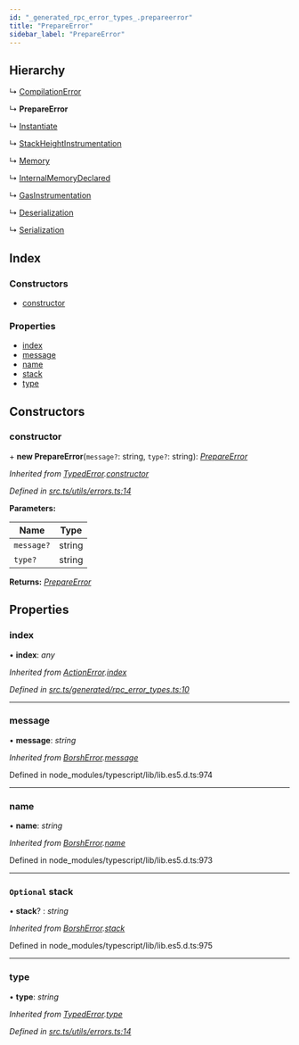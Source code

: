 ```yaml
---
id: "_generated_rpc_error_types_.prepareerror"
title: "PrepareError"
sidebar_label: "PrepareError"
---
```


## Hierarchy

  ↳ [CompilationError](_generated_rpc_error_types_.compilationerror.md)

  ↳ **PrepareError**

  ↳ [Instantiate](_generated_rpc_error_types_.instantiate.md)

  ↳ [StackHeightInstrumentation](_generated_rpc_error_types_.stackheightinstrumentation.md)

  ↳ [Memory](_generated_rpc_error_types_.memory.md)

  ↳ [InternalMemoryDeclared](_generated_rpc_error_types_.internalmemorydeclared.md)

  ↳ [GasInstrumentation](_generated_rpc_error_types_.gasinstrumentation.md)

  ↳ [Deserialization](_generated_rpc_error_types_.deserialization.md)

  ↳ [Serialization](_generated_rpc_error_types_.serialization.md)

## Index

### Constructors

* [constructor](_generated_rpc_error_types_.prepareerror.md#constructor)

### Properties

* [index](_generated_rpc_error_types_.prepareerror.md#index)
* [message](_generated_rpc_error_types_.prepareerror.md#message)
* [name](_generated_rpc_error_types_.prepareerror.md#name)
* [stack](_generated_rpc_error_types_.prepareerror.md#optional-stack)
* [type](_generated_rpc_error_types_.prepareerror.md#type)

## Constructors

###  constructor

\+ **new PrepareError**(`message?`: string, `type?`: string): *[PrepareError](_generated_rpc_error_types_.prepareerror.md)*

*Inherited from [TypedError](_utils_errors_.typederror.md).[constructor](_utils_errors_.typederror.md#constructor)*

*Defined in [src.ts/utils/errors.ts:14](https://github.com/nearprotocol/nearlib/blob/bf1ce09/src.ts/utils/errors.ts#L14)*

**Parameters:**

Name | Type |
------ | ------ |
`message?` | string |
`type?` | string |

**Returns:** *[PrepareError](_generated_rpc_error_types_.prepareerror.md)*

## Properties

###  index

• **index**: *any*

*Inherited from [ActionError](_generated_rpc_error_types_.actionerror.md).[index](_generated_rpc_error_types_.actionerror.md#index)*

*Defined in [src.ts/generated/rpc_error_types.ts:10](https://github.com/nearprotocol/nearlib/blob/bf1ce09/src.ts/generated/rpc_error_types.ts#L10)*

___

###  message

• **message**: *string*

*Inherited from [BorshError](_utils_serialize_.borsherror.md).[message](_utils_serialize_.borsherror.md#message)*

Defined in node_modules/typescript/lib/lib.es5.d.ts:974

___

###  name

• **name**: *string*

*Inherited from [BorshError](_utils_serialize_.borsherror.md).[name](_utils_serialize_.borsherror.md#name)*

Defined in node_modules/typescript/lib/lib.es5.d.ts:973

___

### `Optional` stack

• **stack**? : *string*

*Inherited from [BorshError](_utils_serialize_.borsherror.md).[stack](_utils_serialize_.borsherror.md#optional-stack)*

Defined in node_modules/typescript/lib/lib.es5.d.ts:975

___

###  type

• **type**: *string*

*Inherited from [TypedError](_utils_errors_.typederror.md).[type](_utils_errors_.typederror.md#type)*

*Defined in [src.ts/utils/errors.ts:14](https://github.com/nearprotocol/nearlib/blob/bf1ce09/src.ts/utils/errors.ts#L14)*
